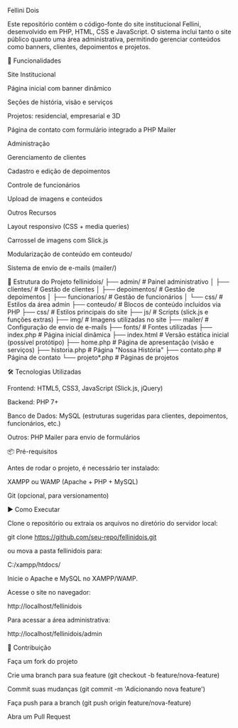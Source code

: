 Fellini Dois

Este repositório contém o código-fonte do site institucional Fellini, desenvolvido em PHP, HTML, CSS e JavaScript.
O sistema inclui tanto o site público quanto uma área administrativa, permitindo gerenciar conteúdos como banners, clientes, depoimentos e projetos.

🚀 Funcionalidades

Site Institucional

Página inicial com banner dinâmico

Seções de história, visão e serviços

Projetos: residencial, empresarial e 3D

Página de contato com formulário integrado a PHP Mailer

Administração

Gerenciamento de clientes

Cadastro e edição de depoimentos

Controle de funcionários

Upload de imagens e conteúdos

Outros Recursos

Layout responsivo (CSS + media queries)

Carrossel de imagens com Slick.js

Modularização de conteúdo em conteudo/

Sistema de envio de e-mails (mailer/)

📂 Estrutura do Projeto
fellinidois/
├── admin/                # Painel administrativo
│   ├── clientes/         # Gestão de clientes
│   ├── depoimentos/      # Gestão de depoimentos
│   ├── funcionarios/     # Gestão de funcionários
│   └── css/              # Estilos da área admin
├── conteudo/             # Blocos de conteúdo incluídos via PHP
├── css/                  # Estilos principais do site
├── js/                   # Scripts (slick.js e funções extras)
├── img/                  # Imagens utilizadas no site
├── mailer/               # Configuração de envio de e-mails
├── fonts/                # Fontes utilizadas
├── index.php             # Página inicial dinâmica
├── index.html            # Versão estática inicial (possível protótipo)
├── home.php              # Página de apresentação (visão e serviços)
├── historia.php          # Página "Nossa História"
├── contato.php           # Página de contato
└── projeto*.php          # Páginas de projetos

🛠️ Tecnologias Utilizadas

Frontend: HTML5, CSS3, JavaScript (Slick.js, jQuery)

Backend: PHP 7+

Banco de Dados: MySQL (estruturas sugeridas para clientes, depoimentos, funcionários, etc.)

Outros: PHP Mailer para envio de formulários

📦 Pré-requisitos

Antes de rodar o projeto, é necessário ter instalado:

XAMPP ou WAMP
 (Apache + PHP + MySQL)

Git (opcional, para versionamento)

▶️ Como Executar

Clone o repositório ou extraia os arquivos no diretório do servidor local:

git clone https://github.com/seu-repo/fellinidois.git


ou mova a pasta fellinidois para:

C:/xampp/htdocs/


Inicie o Apache e MySQL no XAMPP/WAMP.

Acesse o site no navegador:

http://localhost/fellinidois


Para acessar a área administrativa:

http://localhost/fellinidois/admin

🤝 Contribuição

Faça um fork do projeto

Crie uma branch para sua feature (git checkout -b feature/nova-feature)

Commit suas mudanças (git commit -m 'Adicionando nova feature')

Faça push para a branch (git push origin feature/nova-feature)

Abra um Pull Request
